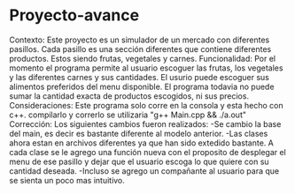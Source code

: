 # Proyecto-avance
Contexto:
Este proyecto es un simulador de un mercado con diferentes pasillos. Cada pasillo es una sección diferentes que contiene diferentes productos. Estos siendo frutas, vegetales y carnes. 
Funcionalidad:
Por el momento el programa permite al usuario escoguer las frutas, los vegetales y las diferentes carnes y sus cantidades. El usurio puede escoguer sus alimentos preferidos del menu disponible. El programa todavia no puede sumar la cantidad exacta de productos escogidos, ni sus precios.
Consideraciones:
Este programa solo corre en la consola y esta hecho con c++. compilarlo y correrlo se utilizaria "g++ Main.cpp && ./a.out"
Corrección:
Los siguientes cambios fueron realizados:
-Se cambio la base del main, es decir es bastante diferente al modelo anterior. 
-Las clases ahora estan en archivos diferentes ya que han sido extedido bastante. A cada clase se le agrego una función nueva con el proposito de desplegar el menu de ese pasillo y dejar que el usuario escoga lo que quiere con su cantidad deseada. 
-Incluso se agrego un compañante al usuario para que se sienta un poco mas intuitivo.